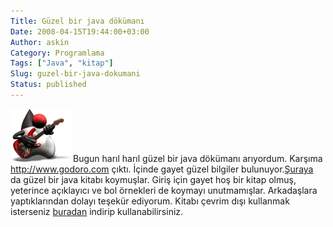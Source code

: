 ```yaml
---
Title: Güzel bir java dökümanı
Date: 2008-04-15T19:44:00+03:00
Author: askin
Category: Programlama
Tags: ["Java", "kitap"]
Slug: guzel-bir-java-dokumani
Status: published
---
```


![](/uploads/2008/04/java-duke-guitar.png "java-duke-guitar")Bugun harıl harıl güzel bir java dökümanı arıyordum. Karşıma <http://www.godoro.com> çıktı. İçinde gayet güzel bilgiler bulunuyor.[Şuraya](http://www.godoro.com/Divisions/Ehil/Mahzen/Java/TheJavaBook/txt/html/tree_tree.html) da güzel bir java kitabı koymuşlar. Giriş için gayet hoş bir kitap olmuş, yeterince açıklayıcı ve bol örnekleri de koymayı unutmamışlar. Arkadaşlara yaptıklarından dolayı teşekür ediyorum. Kitabı çevrim dışı kullanmak isterseniz [buradan](/uploads/2008/04/godorothejavabook.zip) indirip kullanabilirsiniz.
